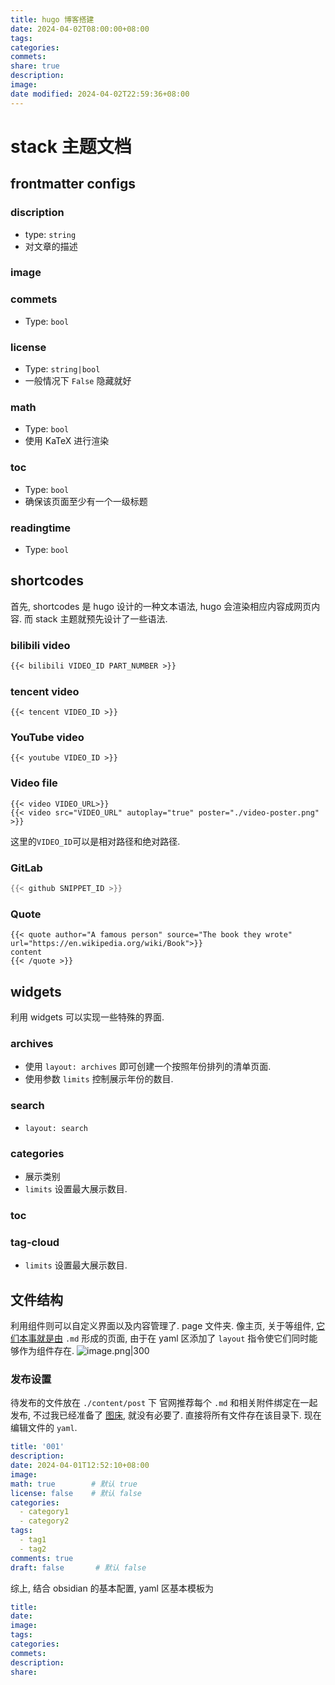 ```yaml
---
title: hugo 博客搭建
date: 2024-04-02T08:00:00+08:00
tags: 
categories: 
commets: 
share: true
description: 
image: 
date modified: 2024-04-02T22:59:36+08:00
---
```


# stack 主题文档
## frontmatter configs
### discription
- type: `string`
- 对文章的描述

### image

### commets
- Type: `bool`

### license
- Type: `string|bool`
- 一般情况下 `False` 隐藏就好
###  math
- Type: `bool`
- 使用 KaTeX 进行渲染

### toc
- Type: `bool`
- 确保该页面至少有一个一级标题

### readingtime
- Type: `bool`



## shortcodes
首先, shortcodes 是 hugo 设计的一种文本语法, hugo 会渲染相应内容成网页内容.
而 stack 主题就预先设计了一些语法.
### bilibili video
```md
{{< bilibili VIDEO_ID PART_NUMBER >}}
```

### tencent video
```
{{< tencent VIDEO_ID >}}
```

### YouTube video
```
{{< youtube VIDEO_ID >}}
```

### Video file
```
{{< video VIDEO_URL>}}
{{< video src="VIDEO_URL" autoplay="true" poster="./video-poster.png" >}}
```
这里的`VIDEO_ID`可以是相对路径和绝对路径.

### GitLab

```c
{{< github SNIPPET_ID >}}
```

### Quote
```
{{< quote author="A famous person" source="The book they wrote" url="https://en.wikipedia.org/wiki/Book">}}
content
{{< /quote >}}
```

## widgets
利用 widgets 可以实现一些特殊的界面.
### archives
- 使用 `layout: archives` 即可创建一个按照年份排列的清单页面.
- 使用参数 `limits` 控制展示年份的数目.

### search
- `layout: search`

### categories
- 展示类别
- `limits` 设置最大展示数目.

### toc
### tag-cloud
- `limits` 设置最大展示数目.

## 文件结构
利用组件则可以自定义界面以及内容管理了.
page 文件夹. 像主页, 关于等组件, [它们本事就是由](%E5%AE%83%E4%BB%AC%E6%9C%AC%E4%BA%8B%E5%B0%B1%E6%98%AF%E7%94%B1.md) `.md` 形成的页面, 由于在 yaml 区添加了 `layout` 指令使它们同时能够作为组件存在.
![image.png|300](https://obsidian-1317142608.cos.ap-nanjing.myqcloud.com/obsidian/20240402205534.png?imageSlim)

### 发布设置
待发布的文件放在 `./content/post` 下
官网推荐每个 `.md` 和相关附件绑定在一起发布, 不过我已经准备了 [图床](obsidian%20%E5%9B%BE%E5%BA%8A.md), 就没有必要了.
直接将所有文件存在该目录下.
现在编辑文件的 `yaml`.
```yaml
title: '001'
description:
date: 2024-04-01T12:52:10+08:00  
image:            
math: true        # 默认 true
license: false    # 默认 false
categories:
  - category1
  - category2
tags:
  - tag1
  - tag2
comments: true
draft: false       # 默认 false
```
综上, 结合 obsidian 的基本配置, yaml 区基本模板为
```yaml
title: 
date:
image:
tags:
categories:
commets:
description:
share:
```
